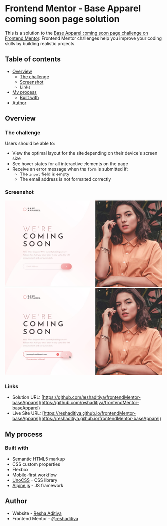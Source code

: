 # Frontend Mentor - Base Apparel coming soon page solution

This is a solution to the [Base Apparel coming soon page challenge on Frontend Mentor](https://www.frontendmentor.io/challenges/base-apparel-coming-soon-page-5d46b47f8db8a7063f9331a0). Frontend Mentor challenges help you improve your coding skills by building realistic projects. 

## Table of contents

- [Overview](#overview)
  - [The challenge](#the-challenge)
  - [Screenshot](#screenshot)
  - [Links](#links)
- [My process](#my-process)
  - [Built with](#built-with)
- [Author](#author)

## Overview

### The challenge

Users should be able to:

- View the optimal layout for the site depending on their device's screen size
- See hover states for all interactive elements on the page
- Receive an error message when the `form` is submitted if:
  - The `input` field is empty
  - The email address is not formatted correctly

### Screenshot

![](./design/desktop-design.jpg)
![](./design/active-states.jpg)

### Links

- Solution URL: [https://github.com/reshaditiya/frontendMentor-baseApparel](https://github.com/reshaditiya/frontendMentor-baseApparel)
- Live Site URL: [https://reshaditiya.github.io/frontendMentor-baseApparel](https://reshaditiya.github.io/frontendMentor-baseApparel)

## My process

### Built with

- Semantic HTML5 markup
- CSS custom properties
- Flexbox
- Mobile-first workflow
- [UnoCSS](https://unocss.dev/) - CSS library
- [Alpine.js](https://alpinejs.dev/) - JS framework

## Author

- Website - [Resha Aditiya](https://reshaditiya.com)
- Frontend Mentor - [@reshaditiya](https://www.frontendmentor.io/profile/reshaditiya)